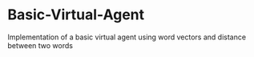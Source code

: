 # Basic-Virtual-Agent
Implementation of a basic virtual agent using word vectors and distance between two words

